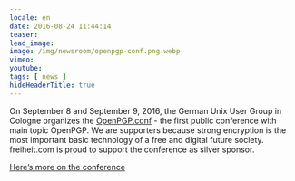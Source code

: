 ```yaml
---
locale: en
date: 2016-08-24 11:44:14
teaser:
lead_image:
image: /img/newsroom/openpgp-conf.png.webp
vimeo:
youtube:
tags: [ news ]
hideHeaderTitle: true
---
```


On September 8 and September 9, 2016, the German Unix User Group in Cologne organizes the [OpenPGP.conf](https://gnupg.org/conf/index.html) - the first public conference with main topic OpenPGP. We are supporters because strong encryption is the most important basic technology of a free and digital future society. freiheit.com is proud to support the conference as silver sponsor.

[Here’s more on the conference](https://gnupg.org/conf/index.html)



